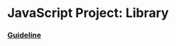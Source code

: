 # JavaScript Project: Library

### [Guideline](https://www.theodinproject.com/lessons/node-path-javascript-library)
